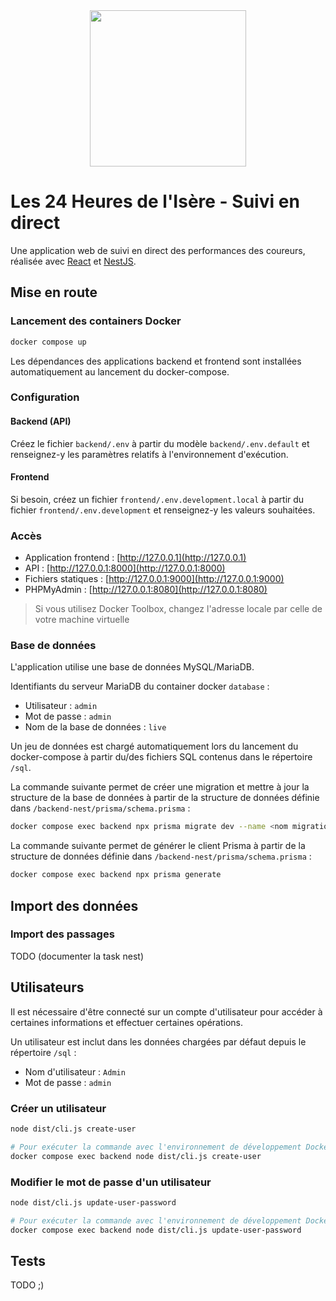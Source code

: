 <div align="center">
    <img src="https://www.24hisere.fr/data/images/logo/24hisere.svg" height="250">
</div>

# Les 24 Heures de l'Isère - Suivi en direct

Une application web de suivi en direct des performances des coureurs, réalisée avec [React](https://reactjs.org/) et [NestJS](https://nestjs.com/).

## Mise en route

### Lancement des containers Docker

```sh
docker compose up
```

Les dépendances des applications backend et frontend sont installées automatiquement au lancement du docker-compose.

### Configuration

#### Backend (API)

Créez le fichier `backend/.env` à partir du modèle `backend/.env.default` et renseignez-y les paramètres relatifs à l'environnement d'exécution.

#### Frontend

Si besoin, créez un fichier `frontend/.env.development.local` à partir du fichier `frontend/.env.development` et renseignez-y les valeurs souhaitées.

### Accès

- Application frontend : [http://127.0.0.1](http://127.0.0.1)
- API : [http://127.0.0.1:8000](http://127.0.0.1:8000)
- Fichiers statiques : [http://127.0.0.1:9000](http://127.0.0.1:9000)
- PHPMyAdmin : [http://127.0.0.1:8080](http://127.0.0.1:8080)

> Si vous utilisez Docker Toolbox, changez l'adresse locale par celle de votre machine virtuelle

### Base de données

L'application utilise une base de données MySQL/MariaDB.

Identifiants du serveur MariaDB du container docker `database` :
- Utilisateur : `admin`
- Mot de passe : `admin`
- Nom de la base de données : `live`

Un jeu de données est chargé automatiquement lors du lancement du docker-compose à partir du/des fichiers SQL contenus dans le répertoire `/sql`.

La commande suivante permet de créer une migration et mettre à jour la structure de la base de données à partir de la structure de données définie dans `/backend-nest/prisma/schema.prisma` :

```sh
docker compose exec backend npx prisma migrate dev --name <nom migration>
```

La commande suivante permet de générer le client Prisma à partir de la structure de données définie dans `/backend-nest/prisma/schema.prisma` :

```sh
docker compose exec backend npx prisma generate
```

## Import des données

### Import des passages

TODO (documenter la task nest)

## Utilisateurs

Il est nécessaire d'être connecté sur un compte d'utilisateur pour accéder à certaines informations et effectuer certaines opérations.

Un utilisateur est inclut dans les données chargées par défaut depuis le répertoire `/sql` :

- Nom d'utilisateur : `Admin`
- Mot de passe : `admin`

### Créer un utilisateur

```sh
node dist/cli.js create-user

# Pour exécuter la commande avec l'environnement de développement Docker Compose :
docker compose exec backend node dist/cli.js create-user
```

### Modifier le mot de passe d'un utilisateur

```sh
node dist/cli.js update-user-password

# Pour exécuter la commande avec l'environnement de développement Docker Compose :
docker compose exec backend node dist/cli.js update-user-password
```

## Tests

TODO ;)

